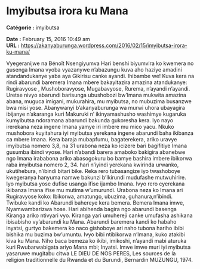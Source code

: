 # Imyibutsa irora ku Mana

**Catégorie :** imyibutsa

**Date :** February 15, 2016 10:49 am  
**URL :** https://akanyaburunga.wordpress.com/2016/02/15/imyibutsa-irora-ku-mana/

Vyegeranijwe na Bénoît Nsengiyumva
Hari benshi biyumvira ko kwemera no gusenga Imana vyoba vyazanywe n’abazungu kuva aho haziye amadini atandandukanye yaba aya Gikirisu canke ayandi. Ihibambe we! Kuva kera na rindi abarundi baremera Imana mbere bakayitazira amazina atandukanye: Rugiravyose , Mushoboravyose, Mugabavyose, Rurema, n’ayandi n’ayandi. Uretse nivyo abarundi barisunga ubushobozi bw’Imana mukwita amazina abana, muguca imigani, mukurahira, mu myibutsa, no mubuzima busanzwe bwa misi yose.
Abanywanyi b’akanyaburunga wa murwi uhora ubayagira ibijanye n’akaranga kuri Makuruki n’ ikinyamashusho washimye kugaruka kumyibutsa ndoramana abarundi bakunda gukoresha kera. Iyo nayo irerekana neza ingene Imana yamye iri imbere mu mico yacu. Nkuko mushobora kuyitahura iyi myibutsa yerekana ingene abarundi baha ikibanza ca mbere Imana. Kera baraja mubapfumu, bagaterekera, ariko uravye imyibutsa nomero 3,8, na 31 urabona neza ko icizere bari bagifitiye Imana gusumba ibindi vyose. Hari n’abandi barera amaboko bakigira abanebwe ngo Imana irababona ariko abasogokuru bo bamye bashira imbere ibikorwa raba imyibutsa nomero 2, 34. hari n’iyindi yerekana kwirinda urwanko, ukutihebura, n’ibindi bitari bike.
Reka rero tubasangize iyo twashoboye kwegeranya hanyuma namwe bakunzi b’Ikirundi mudufashe mutwuhirire.
Iyo myibutsa yose dufise usanga ifise ijambo Imana. Ivyo rero cyerekana ikibanza Imana ifise mu mutima w’umurundi. Urabona neza ko Imana ari Rugiravyose koko: Ibikorwa, amatungo, ubuzima, guhanura,n’ibindi.
Twibuke kandi ko Abarundi bahereye kera bemera. Bemera Imana imwe, Nyamwambarizwa hose. Hari abihenda bagira ngo abarundi basenga Kiranga ariko ntivyari vyo. Kiranga yari umuhereji canke umufasha ashikana ibisabisho vy’abarundi ku Mana.
Abarundi baremera kandi ko habaho inyatsi, gurtyo bakemera ko naco gishoboye ari naho tubona hariho ibibi bishika mu buzima bw’umuntu. Ivyo bibi ntibikorwa n’Imana, kuko atakibi kiva ku Mana. Niho baca bemeza ko ikibi, imikoshi, n’ayandi mabi aturuka kuri Rwubarwabigata ariyo Mana mbi; Inyatsi.
Imwe imwe muri iyi myibutsa yasaruwe mugitabu citwa LE DIEU DE NOS PERES, Les sources de la religion traditionnelle du Rwanda et du Burundi, Bernardin MUZUNGU, 1974.
